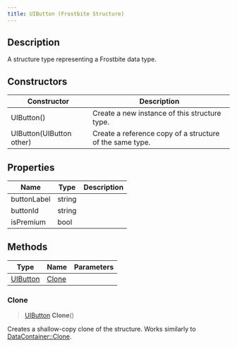 ```yaml
---
title: UIButton (Frostbite Structure)
---
```

## Description

A structure type representing a Frostbite data type.

## Constructors

| Constructor              | Description                                              |
| ------------------------ | -------------------------------------------------------- |
| UIButton()               | Create a new instance of this structure type.            |
| UIButton(UIButton other) | Create a reference copy of a structure of the same type. |

## Properties

| Name        | Type   | Description |
| ----------- | ------ | ----------- |
| buttonLabel | string |             |
| buttonId    | string |             |
| isPremium   | bool   |             |

## Methods

| Type                 | Name            | Parameters |
| -------------------- | --------------- | ---------- |
| [UIButton](UIButton) | [Clone](#clone) |            |

### Clone

> [UIButton](UIButton) **Clone**()

Creates a shallow-copy clone of the structure. Works similarly to [DataContainer::Clone](/vext/ref/cls/shr/datacontainer#clone).
